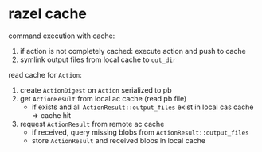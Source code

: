 # razel cache

command execution with cache:

1. if action is not completely cached: execute action and push to cache
2. symlink output files from local cache to `out_dir`

read cache for `Action`:

1. create `ActionDigest` on `Action` serialized to pb
2. get `ActionResult` from local ac cache (read pb file)
    * if exists and all `ActionResult::output_files` exist in local cas cache => cache hit
3. request `ActionResult` from remote ac cache
    * if received, query missing blobs from `ActionResult::output_files`
    * store `ActionResult` and received blobs in local cache
